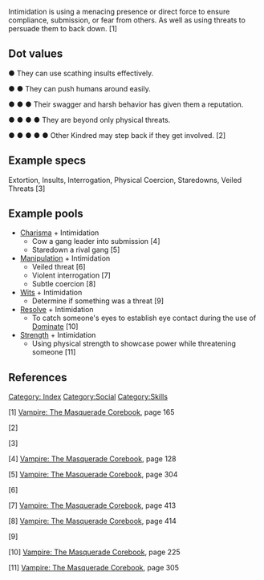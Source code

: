 Intimidation is using a menacing presence or direct force to ensure
compliance, submission, or fear from others. As well as using threats to
persuade them to back down. [1]

## Dot values

● They can use scathing insults effectively.

● ● They can push humans around easily.

● ● ● Their swagger and harsh behavior has given them a reputation.

● ● ● ● They are beyond only physical threats.

● ● ● ● ● Other Kindred may step back if they get involved. [2]

## Example specs

Extortion, Insults, Interrogation, Physical Coercion, Staredowns, Veiled
Threats [3]

## Example pools

- <a href="Charisma" class="wikilink" title="Charisma">Charisma</a> +
  Intimidation
  - Cow a gang leader into submission [4]
  - Staredown a rival gang [5]
- <a href="Manipulation" class="wikilink"
  title="Manipulation">Manipulation</a> + Intimidation
  - Veiled threat [6]
  - Violent interrogation [7]
  - Subtle coercion [8]
- <a href="Wits" class="wikilink" title="Wits">Wits</a> + Intimidation
  - Determine if something was a threat [9]
- <a href="Resolve" class="wikilink" title="Resolve">Resolve</a> +
  Intimidation
  - To catch someone's eyes to establish eye contact during the use of
    <a href="Dominate" class="wikilink" title="Dominate">Dominate</a>
    [10]
- <a href="Strength" class="wikilink" title="Strength">Strength</a> +
  Intimidation
  - Using physical strength to showcase power while threatening someone
    [11]

## References

<a href="Category:_Index" class="wikilink"
title="Category: Index">Category: Index</a>
<a href="Category:Social" class="wikilink"
title="Category:Social">Category:Social</a>
<a href="Category:Skills" class="wikilink"
title="Category:Skills">Category:Skills</a>

[1] <a href="Vampire:_The_Masquerade_Corebook" class="wikilink"
title="Vampire: The Masquerade Corebook">Vampire: The Masquerade
Corebook</a>, page 165

[2]

[3]

[4] <a href="Vampire:_The_Masquerade_Corebook" class="wikilink"
title="Vampire: The Masquerade Corebook">Vampire: The Masquerade
Corebook</a>, page 128

[5] <a href="Vampire:_The_Masquerade_Corebook" class="wikilink"
title="Vampire: The Masquerade Corebook">Vampire: The Masquerade
Corebook</a>, page 304

[6]

[7] <a href="Vampire:_The_Masquerade_Corebook" class="wikilink"
title="Vampire: The Masquerade Corebook">Vampire: The Masquerade
Corebook</a>, page 413

[8] <a href="Vampire:_The_Masquerade_Corebook" class="wikilink"
title="Vampire: The Masquerade Corebook">Vampire: The Masquerade
Corebook</a>, page 414

[9]

[10] <a href="Vampire:_The_Masquerade_Corebook" class="wikilink"
title="Vampire: The Masquerade Corebook">Vampire: The Masquerade
Corebook</a>, page 225

[11] <a href="Vampire:_The_Masquerade_Corebook" class="wikilink"
title="Vampire: The Masquerade Corebook">Vampire: The Masquerade
Corebook</a>, page 305
